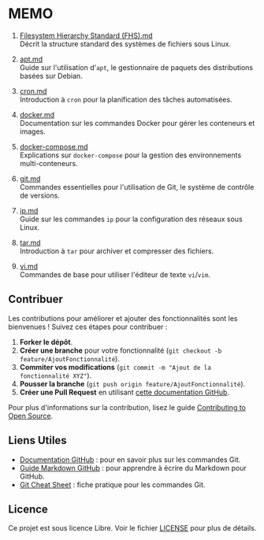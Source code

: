 # MEMO

1. [Filesystem Hierarchy Standard (FHS).md](./Filesystem%20Hierarchy%20Standard%20(FHS).md)  
   Décrit la structure standard des systèmes de fichiers sous Linux.

2. [apt.md](./apt.md)  
   Guide sur l'utilisation d'`apt`, le gestionnaire de paquets des distributions basées sur Debian.

3. [cron.md](./cron.md)  
   Introduction à `cron` pour la planification des tâches automatisées.

4. [docker.md](./docker.md)  
   Documentation sur les commandes Docker pour gérer les conteneurs et images.

5. [docker-compose.md](./docker-compose.md)  
   Explications sur `docker-compose` pour la gestion des environnements multi-conteneurs.

6. [git.md](./git.md)  
   Commandes essentielles pour l'utilisation de Git, le système de contrôle de versions.

7. [ip.md](./ip.md)  
   Guide sur les commandes `ip` pour la configuration des réseaux sous Linux.

8. [tar.md](./tar.md)  
   Introduction à `tar` pour archiver et compresser des fichiers.

9. [vi.md](./vi.md)  
   Commandes de base pour utiliser l'éditeur de texte `vi`/`vim`.
## Contribuer

Les contributions pour améliorer et ajouter des fonctionnalités sont les bienvenues ! Suivez ces étapes pour contribuer :

1. **Forker le dépôt**.
2. **Créer une branche** pour votre fonctionnalité (`git checkout -b feature/AjoutFonctionnalité`).
3. **Commiter vos modifications** (`git commit -m "Ajout de la fonctionnalité XYZ"`).
4. **Pousser la branche** (`git push origin feature/AjoutFonctionnalité`).
5. **Créer une Pull Request** en utilisant [cette documentation GitHub](https://docs.github.com/en/pull-requests/collaborating-with-pull-requests/proposing-changes-to-your-work-with-pull-requests/about-pull-requests).

Pour plus d'informations sur la contribution, lisez le guide [Contributing to Open Source](https://opensource.guide/how-to-contribute/).

## Liens Utiles

- [Documentation GitHub](https://docs.github.com) : pour en savoir plus sur les commandes Git.
- [Guide Markdown GitHub](https://guides.github.com/features/mastering-markdown/) : pour apprendre à écrire du Markdown pour GitHub.
- [Git Cheat Sheet](https://education.github.com/git-cheat-sheet-education.pdf) : fiche pratique pour les commandes Git.

## Licence

Ce projet est sous licence Libre. Voir le fichier [LICENSE](LICENSE) pour plus de détails.
```

